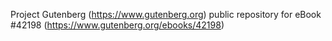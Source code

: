 Project Gutenberg (https://www.gutenberg.org) public repository for eBook #42198 (https://www.gutenberg.org/ebooks/42198)
